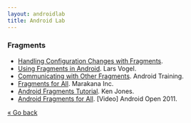 ```yaml
---
layout: androidlab
title: Android Lab
---
```


### Fragments

  * [Handling Configuration Changes with Fragments](http://www.androiddesignpatterns.com/2013/04/retaining-objects-across-config-changes.html).
  * [Using Fragments in Android](http://www.vogella.com/articles/AndroidFragments/article.html). Lars Vogel.
  * [Communicating with Other Fragments](http://developer.android.com/training/basics/fragments/communicating.html). Android Training.
  * [Fragments for All](http://cdn.oreillystatic.com/en/assets/1/event/68/Fragments%20for%20All%20Presentation.pdf). Marakana Inc.
  * [Android Fragments Tutorial](https://thenewcircle.com/s/post/1250/android_fragments_tutorial). Ken Jones.
  * [Android Fragments for  All](https://thenewcircle.com/s/post/1099/android_fragments_for_all). [Video] Android Open 2011.

[&laquo; Go back](./)